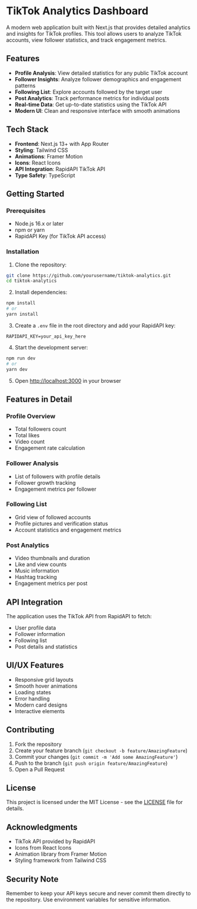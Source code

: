 # TikTok Analytics Dashboard

A modern web application built with Next.js that provides detailed analytics and insights for TikTok profiles. This tool allows users to analyze TikTok accounts, view follower statistics, and track engagement metrics.

## Features

- **Profile Analysis**: View detailed statistics for any public TikTok account
- **Follower Insights**: Analyze follower demographics and engagement patterns
- **Following List**: Explore accounts followed by the target user
- **Post Analytics**: Track performance metrics for individual posts
- **Real-time Data**: Get up-to-date statistics using the TikTok API
- **Modern UI**: Clean and responsive interface with smooth animations

## Tech Stack

- **Frontend**: Next.js 13+ with App Router
- **Styling**: Tailwind CSS
- **Animations**: Framer Motion
- **Icons**: React Icons
- **API Integration**: RapidAPI TikTok API
- **Type Safety**: TypeScript

## Getting Started

### Prerequisites

- Node.js 16.x or later
- npm or yarn
- RapidAPI Key (for TikTok API access)

### Installation

1. Clone the repository:
```bash
git clone https://github.com/yourusername/tiktok-analytics.git
cd tiktok-analytics
```

2. Install dependencies:
```bash
npm install
# or
yarn install
```

3. Create a `.env` file in the root directory and add your RapidAPI key:
```env
RAPIDAPI_KEY=your_api_key_here
```

4. Start the development server:
```bash
npm run dev
# or
yarn dev
```

5. Open [http://localhost:3000](http://localhost:3000) in your browser

## Features in Detail

### Profile Overview
- Total followers count
- Total likes
- Video count
- Engagement rate calculation

### Follower Analysis
- List of followers with profile details
- Follower growth tracking
- Engagement metrics per follower

### Following List
- Grid view of followed accounts
- Profile pictures and verification status
- Account statistics and engagement metrics

### Post Analytics
- Video thumbnails and duration
- Like and view counts
- Music information
- Hashtag tracking
- Engagement metrics per post

## API Integration

The application uses the TikTok API from RapidAPI to fetch:
- User profile data
- Follower information
- Following list
- Post details and statistics

## UI/UX Features

- Responsive grid layouts
- Smooth hover animations
- Loading states
- Error handling
- Modern card designs
- Interactive elements

## Contributing

1. Fork the repository
2. Create your feature branch (`git checkout -b feature/AmazingFeature`)
3. Commit your changes (`git commit -m 'Add some AmazingFeature'`)
4. Push to the branch (`git push origin feature/AmazingFeature`)
5. Open a Pull Request

## License

This project is licensed under the MIT License - see the [LICENSE](LICENSE) file for details.

## Acknowledgments

- TikTok API provided by RapidAPI
- Icons from React Icons
- Animation library from Framer Motion
- Styling framework from Tailwind CSS

## Security Note

Remember to keep your API keys secure and never commit them directly to the repository. Use environment variables for sensitive information.
